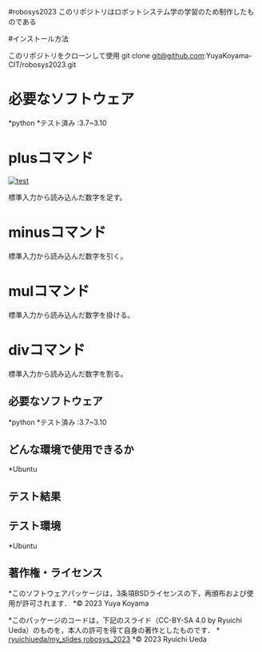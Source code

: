 #robosys2023
このリポジトリはロボットシステム学の学習のため制作したものである

#インストール方法

このリポジトリをクローンして使用
git clone git@github.com:YuyaKoyama-CIT/robosys2023.git

# 必要なソフトウェア
 
*python
        *テスト済み :3.7~3.10

# plusコマンド
[![test](https://github.com/YuyaKoyama-CIT/robosys2023/actions/workflows/test.yml/badge.svg)](https://github.com/YuyaKoyama-CIT/robosys2023/actions/workflows/test.yml)

標準入力から読み込んだ数字を足す。

# minusコマンド

標準入力から読み込んだ数字を引く。

# mulコマンド

標準入力から読み込んだ数字を掛ける。

# divコマンド

標準入力から読み込んだ数字を割る。

## 必要なソフトウェア

*python
	*テスト済み :3.7~3.10


## どんな環境で使用できるか
*Ubuntu
## テスト結果

## テスト環境
*Ubuntu
## 著作権・ライセンス
*このソフトウェアパッケージは，3条項BSDライセンスの下，再頒布および使用が許可されます．
  *© 2023 Yuya Koyama

  *このパッケージのコードは，下記のスライド（CC-BY-SA 4.0 by Ryuichi Ueda）のものを，本人の許可を得て自身の著作としたものです．
      * [ryuichiueda/my_slides robosys_2023](https://github.com/ryuichiueda/my_slides/tree/master/robosys_2023)
  *© 2023 Ryuichi Ueda
